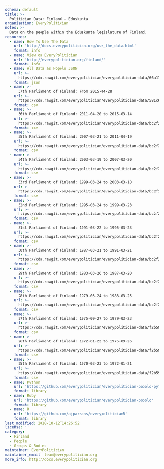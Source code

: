 ```yaml
---
schema: default
title: >-
  Politician Data: Finland — Eduskunta
organization: EveryPolitician
notes: >-
  Data on the people within the Eduskunta legislature of Finland.
resources:
  - name: How To Use The Data
    url: 'http://docs.everypolitician.org/use_the_data.html'
    format: info
  - name: View on EveryPolitician
    url: 'http://everypolitician.org/finland/'
    format: info
  - name: All Data as Popolo JSON
    url: >-
      https://cdn.rawgit.com/everypolitician/everypolitician-data/66a179bb24b279feb553f95219de724f4058c5f2/data/Finland/Eduskunta/ep-popolo-v1.0.json
    format: json
  - name: >-
      37th Parliament of Finland: From 2015-04-28
    url: >-
      https://cdn.rawgit.com/everypolitician/everypolitician-data/581c6ab89c62d547c79dac90358bfbdde7540435/data/Finland/Eduskunta/term-37.csv
    format: csv
  - name: >-
      36th Parliament of Finland: 2011-04-20 to 2015-03-14
    url: >-
      https://cdn.rawgit.com/everypolitician/everypolitician-data/bc2f2f9c557267d8e72e52eff8fca1baa12cb6d8/data/Finland/Eduskunta/term-36.csv
    format: csv
  - name: >-
      35th Parliament of Finland: 2007-03-21 to 2011-04-19
    url: >-
      https://cdn.rawgit.com/everypolitician/everypolitician-data/bc2f2f9c557267d8e72e52eff8fca1baa12cb6d8/data/Finland/Eduskunta/term-35.csv
    format: csv
  - name: >-
      34th Parliament of Finland: 2003-03-19 to 2007-03-20
    url: >-
      https://cdn.rawgit.com/everypolitician/everypolitician-data/bc2f2f9c557267d8e72e52eff8fca1baa12cb6d8/data/Finland/Eduskunta/term-34.csv
    format: csv
  - name: >-
      33rd Parliament of Finland: 1999-03-24 to 2003-03-18
    url: >-
      https://cdn.rawgit.com/everypolitician/everypolitician-data/bc2f2f9c557267d8e72e52eff8fca1baa12cb6d8/data/Finland/Eduskunta/term-33.csv
    format: csv
  - name: >-
      32nd Parliament of Finland: 1995-03-24 to 1999-03-23
    url: >-
      https://cdn.rawgit.com/everypolitician/everypolitician-data/bc2f2f9c557267d8e72e52eff8fca1baa12cb6d8/data/Finland/Eduskunta/term-32.csv
    format: csv
  - name: >-
      31st Parliament of Finland: 1991-03-22 to 1995-03-23
    url: >-
      https://cdn.rawgit.com/everypolitician/everypolitician-data/bc2f2f9c557267d8e72e52eff8fca1baa12cb6d8/data/Finland/Eduskunta/term-31.csv
    format: csv
  - name: >-
      30th Parliament of Finland: 1987-03-21 to 1991-03-21
    url: >-
      https://cdn.rawgit.com/everypolitician/everypolitician-data/bc2f2f9c557267d8e72e52eff8fca1baa12cb6d8/data/Finland/Eduskunta/term-30.csv
    format: csv
  - name: >-
      29th Parliament of Finland: 1983-03-26 to 1987-03-20
    url: >-
      https://cdn.rawgit.com/everypolitician/everypolitician-data/bc2f2f9c557267d8e72e52eff8fca1baa12cb6d8/data/Finland/Eduskunta/term-29.csv
    format: csv
  - name: >-
      28th Parliament of Finland: 1979-03-24 to 1983-03-25
    url: >-
      https://cdn.rawgit.com/everypolitician/everypolitician-data/bc2f2f9c557267d8e72e52eff8fca1baa12cb6d8/data/Finland/Eduskunta/term-28.csv
    format: csv
  - name: >-
      27th Parliament of Finland: 1975-09-27 to 1979-03-23
    url: >-
      https://cdn.rawgit.com/everypolitician/everypolitician-data/f2b5957807cf28dd8f7c28e24ffdaf547f8fe39e/data/Finland/Eduskunta/term-27.csv
    format: csv
  - name: >-
      26th Parliament of Finland: 1972-01-22 to 1975-09-26
    url: >-
      https://cdn.rawgit.com/everypolitician/everypolitician-data/f2b5957807cf28dd8f7c28e24ffdaf547f8fe39e/data/Finland/Eduskunta/term-26.csv
    format: csv
  - name: >-
      25th Parliament of Finland: 1970-03-23 to 1972-01-21
    url: >-
      https://cdn.rawgit.com/everypolitician/everypolitician-data/f2b5957807cf28dd8f7c28e24ffdaf547f8fe39e/data/Finland/Eduskunta/term-25.csv
    format: csv
  - name: Python
    url: 'https://github.com/everypolitician/everypolitician-popolo-python'
    format: library
  - name: Ruby
    url: 'https://github.com/everypolitician/everypolitician-popolo'
    format: library
  - name: R
    url: 'https://github.com/ajparsons/everypoliticianR'
    format: library
last_modified: 2018-10-12T14:26:52
license: ''
category:
  - Finland
  - People
  - Groups & Bodies
maintainer: EveryPolitician
maintainer_email: team@everypolitician.org
more_info: http://docs.everypolitician.org
---
```

